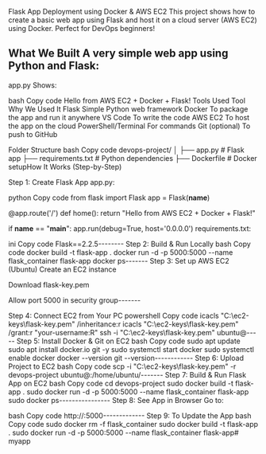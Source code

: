 Flask App Deployment using Docker & AWS EC2
This project shows how to create a basic web app using Flask and host it on a cloud server (AWS EC2) using Docker. Perfect for DevOps beginners!

What We Built
A very simple web app using Python and Flask:
----
app.py
Shows:

bash
Copy code
Hello from AWS EC2 + Docker + Flask!
Tools Used
Tool	Why We Used It
Flask	Simple Python web framework
Docker	To package the app and run it anywhere
VS Code	To write the code
AWS EC2	To host the app on the cloud
PowerShell/Terminal	For commands
Git (optional)	To push to GitHub

Folder Structure
bash
Copy code
devops-project/
│
├── app.py             # Flask app
├── requirements.txt   # Python dependencies
├── Dockerfile         # Docker setupHow It Works (Step-by-Step)

Step 1: Create Flask App
app.py:

python
Copy code
from flask import Flask
app = Flask(__name__)

@app.route('/')
def home():
    return "Hello from AWS EC2 + Docker + Flask!"

if __name__ == "__main__":
    app.run(debug=True, host='0.0.0.0')
requirements.txt:

ini
Copy code
Flask==2.2.5--------
Step 2: Build & Run Locally
bash
Copy code
docker build -t flask-app .
docker run -d -p 5000:5000 --name flask_container flask-app
docker ps-------
Step 3: Set up AWS EC2 (Ubuntu)
Create an EC2 instance

Download flask-key.pem

Allow port 5000 in security group-------

Step 4: Connect EC2 from Your PC
powershell
Copy code
icacls "C:\ec2-keys\flask-key.pem" /inheritance:r
icacls "C:\ec2-keys\flask-key.pem" /grant:r "your-username:R"
ssh -i "C:\ec2-keys\flask-key.pem" ubuntu@<your-ec2-ip>-----
Step 5: Install Docker & Git on EC2
bash
Copy code
sudo apt update
sudo apt install docker.io git -y
sudo systemctl start docker
sudo systemctl enable docker
docker --version
git --version------------
Step 6: Upload Project to EC2
bash
Copy code
scp -i "C:\ec2-keys\flask-key.pem" -r devops-project ubuntu@<your-ec2-ip>:/home/ubuntu/-------
Step 7: Build & Run Flask App on EC2
bash
Copy code
cd devops-project
sudo docker build -t flask-app .
sudo docker run -d -p 5000:5000 --name flask_container flask-app
sudo docker ps----------------
Step 8: See App in Browser
Go to:

bash
Copy code
http://<your-ec2-ip>:5000-------------
Step 9: To Update the App
bash
Copy code
sudo docker rm -f flask_container
sudo docker build -t flask-app .
sudo docker run -d -p 5000:5000 --name flask_container flask-app# myapp
